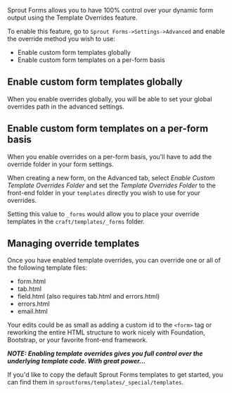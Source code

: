 Sprout Forms allows you to have 100% control over your dynamic form output using the Template Overrides feature.

To enable this feature, go to `Sprout Forms->Settings->Advanced` and enable the override method you wish to use:

- Enable custom form templates globally
- Enable custom form templates on a per-form basis

## Enable custom form templates globally

When you enable overrides globally, you will be able to set your global overrides path in the advanced settings.

## Enable custom form templates on a per-form basis

When you enable overrides on a per-form basis, you'll have to add the override folder in your form settings.  

When creating a new form, on the Advanced tab, select _Enable Custom Template Overrides Folder_ and set the _Template Overrides Folder_ to the front-end folder in your `templates` directly you wish to use for your overrides.

Setting this value to `_forms` would allow you to place your override templates in the `craft/templates/_forms` folder.

## Managing override templates

Once you have enabled template overrides, you can override one or all of the following template files:

- form.html
- tab.html
- field.html (also requires tab.html and errors.html)
- errors.html
- email.html

Your edits could be as small as adding a custom id to the `<form>` tag or reworking the entire HTML structure to work nicely with Foundation, Bootstrap, or your favorite front-end framework.

_**NOTE: Enabling template overrides gives you full control over the underlying template code. With great power...**_

If you'd like to copy the default Sprout Forms templates to get started, you can find them in `sproutforms/templates/_special/templates`.